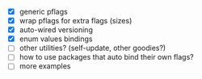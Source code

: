 * [x] generic pflags
* [x] wrap pflags for extra flags (sizes)
* [x] auto-wired versioning
* [x] enum values bindings
* [ ] other utilities? (self-update, other goodies?)
* [ ] how to use packages that auto bind their own flags?
* [ ] more examples
